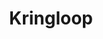 ---
title: "Kringloop"
slug: "kringloop"
description: ""
type: "intern"
members:
    - name: "Linde Raats"
      direction: "Crossmedia-ontwerp"
      subdirection: "Graphic Design"
      disk: "2e Schijf"
thumbnail:
    url: "thumb.jpg"
    alt: ""
    height: 1
    width: 1
    text-color: "f29200"
    background-color: "f29200"
media:
    - url: "1.advertentie.jpg"
      type: "image"
created: 20/01/2017
order: 15
---